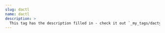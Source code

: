 ```yaml
---
slug: dactl
name: dactl
description: >
  This tag has the description filled in - check it out `_my_tags/dactyl.md`
---
```

